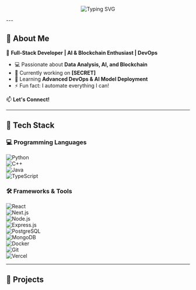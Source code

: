<!-- Banner / Header Image (Optional) -->
<p align="center">
  <img src="https://readme-typing-svg.herokuapp.com?font=Fira+Code&pause=1000&color=FFA500&width=435&lines=Hey%2C+I'm+%5BPhilipp%5D!;Full-Stack+Developer+%7C+AI+%7C+Blockchain+%7C+DevOps;Building+cool+projects+since+[2019];Welcome+to+my+GitHub+Profile!" alt="Typing SVG" />
</p>
---

## 👋 About Me  
🚀 **Full-Stack Developer | AI & Blockchain Enthusiast | DevOps**  

- 💻 Passionate about **Data Analysis, AI, and Blockchain**  
- 🔭 Currently working on **[SECRET]**  
- 🌱 Learning **Advanced DevOps & AI Model Deployment**  
- ⚡ Fun fact: I automate everything I can!  

📫 **Let's Connect!**  
<!--
[![LinkedIn](https://img.shields.io/badge/-LinkedIn-0077B5?style=flat&logo=linkedin&logoColor=white)](https://linkedin.com/in/YOUR-LINKEDIN)  
[![Twitter](https://img.shields.io/badge/-Twitter-1DA1F2?style=flat&logo=twitter&logoColor=white)](https://twitter.com/YOUR-TWITTER)  
[![Portfolio](https://img.shields.io/badge/-Portfolio-%23000000?style=flat&logo=vercel&logoColor=white)](https://yourportfolio.com)  
-->
---

## 🔧 Tech Stack  

### 💻 Programming Languages  
![Python](https://img.shields.io/badge/-Python-3776AB?style=flat-square&logo=python&logoColor=white)  
![C++](https://img.shields.io/badge/-C%2B%2B-00599C?style=flat-square&logo=c%2B%2B&logoColor=white)  
![Java](https://img.shields.io/badge/-Java-007396?style=flat-square&logo=java&logoColor=white)  
![TypeScript](https://img.shields.io/badge/-TypeScript-3178C6?style=flat-square&logo=typescript&logoColor=white)  

### 🛠️ Frameworks & Tools  
![React](https://img.shields.io/badge/-React-61DAFB?style=flat-square&logo=react&logoColor=black)  
![Next.js](https://img.shields.io/badge/-Next.js-000000?style=flat-square&logo=next.js&logoColor=white)  
![Node.js](https://img.shields.io/badge/-Node.js-339933?style=flat-square&logo=node.js&logoColor=white)  
![Express.js](https://img.shields.io/badge/-Express.js-000000?style=flat-square&logo=express&logoColor=white)  
![PostgreSQL](https://img.shields.io/badge/-PostgreSQL-336791?style=flat-square&logo=postgresql&logoColor=white)  
![MongoDB](https://img.shields.io/badge/-MongoDB-47A248?style=flat-square&logo=mongodb&logoColor=white)  
![Docker](https://img.shields.io/badge/-Docker-2496ED?style=flat-square&logo=docker&logoColor=white)  
![Git](https://img.shields.io/badge/-Git-F05032?style=flat-square&logo=git&logoColor=white)  
![Vercel](https://img.shields.io/badge/-Vercel-000000?style=flat-square&logo=vercel&logoColor=white)  

---

## 🚀 Projects  

